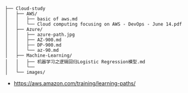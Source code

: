 ```
├── Cloud-study
│   ├── AWS/
│   │   ├── basic of aws.md
│   │   └── Cloud computing focusing on AWS - DevOps - June 14.pdf
│   ├── Azure/
│   │   ├── azure-path.jpg
│   │   ├── AZ-900.md
│   │   ├── DP-900.md
│   │   └── az-90.md
│   ├── Machine-Learning/
│   │   ├── 机器学习之逻辑回归Logistic Regression模型.md
│   │   └──
│   └── images/
```

- https://aws.amazon.com/training/learning-paths/
